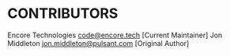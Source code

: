 # CONTRIBUTORS

Encore Technologies <code@encore.tech> [Current Maintainer]
Jon Middleton <jon.middleton@pulsant.com> [Original Author]
